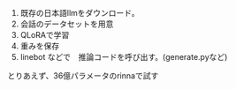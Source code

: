 
1. 既存の日本語llmをダウンロード。　
2. 会話のデータセットを用意
3. QLoRAで学習 
4. 重みを保存
5. linebot などで　推論コードを呼び出す。(generate.pyなど)

とりあえず、36億パラメータのrinnaで試す


